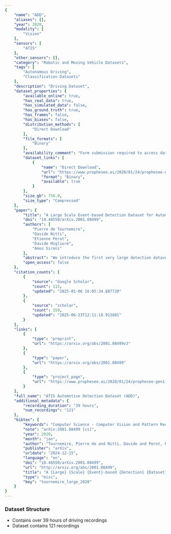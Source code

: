 ```yaml
---
{
    "name": "ADD",
    "aliases": [],
    "year": 2020,
    "modality": [
        "Vision"
    ],
    "sensors": [
        "ATIS"
    ],
    "other_sensors": [],
    "category": "Robotic and Moving Vehicle Datasets",
    "tags": [
        "Autonomous Driving",
        "Classification Datasets"
    ],
    "description": "Driving Dataset",
    "dataset_properties": {
        "available_online": true,
        "has_real_data": true,
        "has_simulated_data": false,
        "has_ground_truth": true,
        "has_frames": false,
        "has_biases": false,
        "distribution_methods": [
            "Direct Download"
        ],
        "file_formats": [
            "Binary"
        ],
        "availability_comment": "Form submission required to access dataset",
        "dataset_links": [
            {
                "name": "Direct Download",
                "url": "https://www.prophesee.ai/2020/01/24/prophesee-gen1-automotive-detection-dataset/",
                "format": "Binary",
                "available": true
            }
        ],
        "size_gb": 750.0,
        "size_type": "Compressed"
    },
    "paper": {
        "title": "A Large Scale Event-based Detection Dataset for Automotive",
        "doi": "10.48550/arXiv.2001.08499",
        "authors": [
            "Pierre de Tournemire",
            "Davide Nitti",
            "Etienne Perot",
            "Davide Migliore",
            "Amos Sironi"
        ],
        "abstract": "We introduce the first very large detection dataset for event cameras. The dataset is composed of more than 39 hours of automotive recordings acquired with a 304x240 ATIS sensor. It contains open roads and very diverse driving scenarios, ranging from urban, highway, suburbs and countryside scenes, as well as different weather and illumination conditions. Manual bounding box annotations of cars and pedestrians contained in the recordings are also provided at a frequency between 1 and 4Hz, yielding more than 255,000 labels in total. We believe that the availability of a labeled dataset of this size will contribute to major advances in event-based vision tasks such as object detection and classification. We also expect benefits in other tasks such as optical flow, structure from motion and tracking, where for example, the large amount of data can be leveraged by self-supervised learning methods.",
        "open_access": false
    },
    "citation_counts": [
        {
            "source": "Google Scholar",
            "count": 115,
            "updated": "2025-01-06 16:05:34.887720"
        },
        {
            "source": "scholar",
            "count": 159,
            "updated": "2025-06-23T12:11:18.913881"
        }
    ],
    "links": [
        {
            "type": "preprint",
            "url": "https://arxiv.org/abs/2001.08499v3"
        },
        {
            "type": "paper",
            "url": "https://arxiv.org/abs/2001.08499"
        },
        {
            "type": "project_page",
            "url": "https://www.prophesee.ai/2020/01/24/prophesee-gen1-automotive-detection-dataset/"
        }
    ],
    "full_name": "ATIS Automotive Detection Dataset (ADD)",
    "additional_metadata": {
        "recording_duration": "39 hours",
        "num_recordings": "121"
    },
    "bibtex": {
        "keywords": "Computer Science - Computer Vision and Pattern Recognition, Computer Science - Machine Learning, Computer Science - Robotics, Electrical Engineering and Systems Science - Image and Video Processing",
        "note": "arXiv:2001.08499 [cs]",
        "year": 2020,
        "month": "jan",
        "author": "Tournemire, Pierre de and Nitti, Davide and Perot, Etienne and Migliore, Davide and Sironi, Amos",
        "publisher": "arXiv",
        "urldate": "2024-12-15",
        "language": "en",
        "doi": "10.48550/arXiv.2001.08499",
        "url": "http://arxiv.org/abs/2001.08499",
        "title": "A {Large} {Scale} {Event}-based {Detection} {Dataset} for {Automotive}",
        "type": "misc",
        "key": "tournemire_large_2020"
    }
}
---
```


### Dataset Structure

- Contains over 39 hours of driving recordings
- Dataset contains 121 recordings

